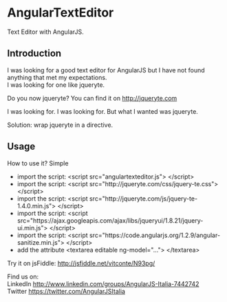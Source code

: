 AngularTextEditor
=================

Text Editor with AngularJS.

<h2>Introduction</h2>

I was looking for a good text editor for AngularJS but I have not found anything that met my expectations. <br/>
I was looking for one like jqueryte. 

Do you now jqueryte? You can find it on http://jqueryte.com 

I was looking for. I was looking for. But what I wanted was jqueryte.  

Solution: wrap jqueryte in a directive.  

<h2>Usage</h2>

How to use it? Simple 
<ul>
<li>import the script: &lt;script src="angulartexteditor.js"&gt; &lt;/script&gt;</li>
<li>import the script: &lt;script src="http://jqueryte.com/css/jquery-te.css"&gt; &lt;/script&gt;</li>
<li>import the script: &lt;script src="http://jqueryte.com/js/jquery-te-1.4.0.min.js"&gt; &lt;/script&gt;</li>
<li>import the script: &lt;script src="https://ajax.googleapis.com/ajax/libs/jqueryui/1.8.21/jquery-ui.min.js"&gt; &lt;/script&gt;</li>
<li>import the script: &lt;script src="https://code.angularjs.org/1.2.9/angular-sanitize.min.js"&gt; &lt;/script&gt;</li>
<li>add the attribute &lt;textarea editable ng-model="..."&gt; &lt;/textarea&gt; </li>
</ul>

Try it on jsFiddle: http://jsfiddle.net/vitconte/N93pg/ 

Find us on:<br/>
LinkedIn  http://www.linkedin.com/groups/AngularJS-Italia-7442742 <br/>
Twitter https://twitter.com/AngularJSItalia 
